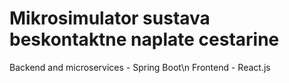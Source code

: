 # Mikrosimulator sustava beskontaktne naplate cestarine

Backend and microservices - Spring Boot\n
Frontend - React.js
